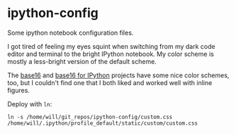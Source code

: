 # ipython-config
Some ipython notebook configuration files.

I got tired of feeling my eyes squint when switching from my dark code editor and terminal to the bright IPython notebook. My color scheme is mostly a less-bright version of the default scheme.

The [base16](https://github.com/chriskempson/base16) and [base16 for IPython](https://github.com/nsonnad/base16-ipython-notebook) projects have some nice color schemes, too, but I couldn't find one that I both liked and worked well with inline figures.

Deploy with ``ln``:

``ln -s /home/will/git_repos/ipython-config/custom.css /home/will/.ipython/profile_default/static/custom/custom.css``
